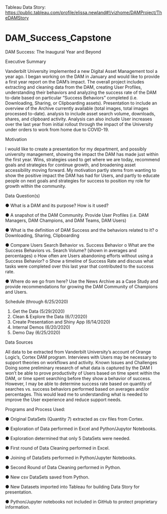 Tableau Data Story: https://public.tableau.com/profile/elissa.newland#!/vizhome/DAMProject/TheDAMStory

# DAM_Success_Capstone
DAM Success: The Inaugural Year and Beyond

Executive Summary

Vanderbilt University implemented a new Digital Asset Management tool a year ago. I began working on the DAM in January and would like to provide a first year report on the DAM’s impact. The overall project includes extracting and cleaning data from the DAM, creating User Profiles, understanding their behaviors and analyzing the success rate of the DAM to-date based on particular “Success Behaviors” completed (i.e. Downloading, Sharing, or Clipboarding assets). Presentation to include an overview of the Archive currently available (total images, total images processed to-date). analysis to include asset search volume, downloads, shares, and clipboard activity. Analysis can also include User increases over the last year from initial rollout through the impact of the University under orders to work from home due to COVID-19.

Motivation

I would like to create a presentation for my department, and possibly university management, showing the impact the DAM has made just within the first year. Wins, strategies used to get where we are today, recommend goals and strategies for continue growth, and broadening asset accessibility moving forward. My motivation partly stems from wanting to show the positive impact the DAM has had for Users, and partly to educate people on next goals and strategies for success to position my role for growth within the community. 

Data Question(s)

●	What is a DAM and its purpose? How is it used?

●	A snapshot of  the DAM Community. Provide User Profiles (i.e. DAM Managers, DAM Champions, and DAM Teams, DAM Users)

●	What is the definition of DAM Success and the behaviors related to it?
  o	Downloading, Sharing, Clipboarding

●	Compare Users Search Behavior vs. Success Behavior
  o	What are the Success Behaviors vs. Search Volume? (shown in averages and percentages)
  o	How often are Users abandoning efforts without using a Success Behavior?
  o	Show a timeline of Success Rate and discuss what tasks were completed over this last year that contributed to the success rate.
  
●	Where do we go from here? Use the News Archive as a Case Study and provide recommendations for growing the DAM Community of Champions and Users.

Schedule (through 6/25/2020)

1.	Get the Data (5/29/2020)
2.	Clean & Explore the Data (6/7/2020)
3.	Create Presentation and Shiny App (6/14/2020)
4.	Internal Demos (6/20/2020)
5.	Demo Day (6/25/2020)

Data Sources

All data to be extracted from Vanderbilt University’s account of Orange Logic’s, Cortex DAM program. Interviews with Users may be necessary to support theories on workflows and activity.
Known Issues and Challenges
Doing some preliminary research of what data is captured by the DAM I won’t be able to prove productivity of Users based on time spent within the DAM, or time spent searching before they show a behavior of success. However, I may be able to determine success rate based on quantity of searches vs. success behaviors performed based on averages and/or percentages. This would lead me to understanding what is needed to improve the User experience and reduce support needs.



Programs and Process Used:

●	Original DataSets (Quantity 7) extracted as csv files from Cortex.

●	Exploration of Data performed in Excel and Python/Jupytor Notebooks.

●	Exploration determined that only 5 DataSets were needed.

●	First round of Data Cleaning performed in Excel.

●	Joining of DataSets performed in Python/Jupyter Notebooks.

●	Second Round of Data Cleaning performed in Python.

●	New csv DataSets saved from Python.

●	New Datasets imported into Tableau for building Data Story for presentation.

●	Python/Jupyter notebooks not included in GitHub to protect proprietary information.



